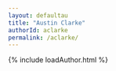 ```yaml
---
layout: defaultau
title: "Austin Clarke"
authorId: aclarke
permalink: /aclarke/
---
```

{% include loadAuthor.html %}
<script>
    $(document).ready(function(){
        showAuthorBio('{{ page.authorId }}');
   });
</script>
